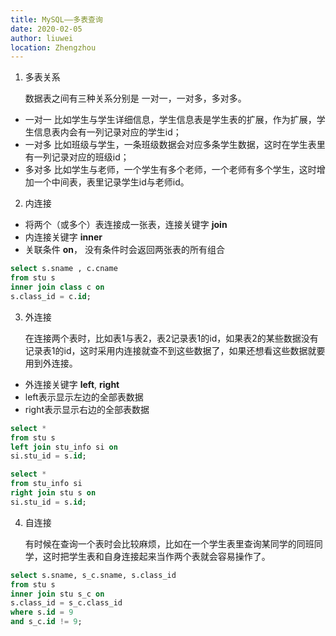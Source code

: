 ```yaml
---
title: MySQL——多表查询
date: 2020-02-05
author: liuwei
location: Zhengzhou
---
```


1. 多表关系

    数据表之间有三种关系分别是 一对一，一对多，多对多。
- 一对一 比如学生与学生详细信息，学生信息表是学生表的扩展，作为扩展，学生信息表内会有一列记录对应的学生id；
- 一对多 比如班级与学生，一条班级数据会对应多条学生数据，这时在学生表里有一列记录对应的班级id；
- 多对多 比如学生与老师，一个学生有多个老师，一个老师有多个学生，这时增加一个中间表，表里记录学生id与老师id。

2. 内连接

- 将两个（或多个）表连接成一张表，连接关键字 **join**
- 内连接关键字 **inner**
- 关联条件 **on**， 没有条件时会返回两张表的所有组合

```sql
select s.sname , c.cname
from stu s
inner join class c on
s.class_id = c.id;
```

3. 外连接

    在连接两个表时，比如表1与表2，表2记录表1的id，如果表2的某些数据没有记录表1的id，这时采用内连接就查不到这些数据了，如果还想看这些数据就要用到外连接。
- 外连接关键字 **left**, **right**
- left表示显示左边的全部表数据
- right表示显示右边的全部表数据

```sql
select *
from stu s
left join stu_info si on
si.stu_id = s.id;

select *
from stu_info si
right join stu s on
si.stu_id = s.id;
```

4. 自连接

    有时候在查询一个表时会比较麻烦，比如在一个学生表里查询某同学的同班同学，这时把学生表和自身连接起来当作两个表就会容易操作了。
    
```sql
select s.sname, s_c.sname, s.class_id
from stu s
inner join stu s_c on
s.class_id = s_c.class_id
where s.id = 9
and s_c.id != 9;
```